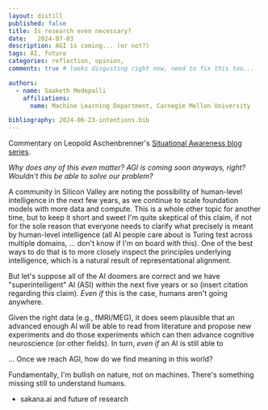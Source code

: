 ```yaml
---
layout: distill
published: false
title: Is research even necessary?
date:   2024-07-03
description: AGI is coming... (or not?)
tags: AI, future
categories: reflection, opinion,
comments: true # looks disgusting right now, need to fix this too...

authors:
  - name: Saaketh Medepalli
    affiliations: 
      name: Machine Learning Department, Carnegie Mellon University

bibliography: 2024-06-23-intentions.bib
---
```


Commentary on Leopold Aschenbrenner's [Situational Awareness blog series](https://situational-awareness.ai/).

*Why does any of this even matter? AGI is coming soon anyways, right? Wouldn't this be able to solve our problem?*

A community in Silicon Valley are noting the possibility of human-level intelligence in the next few years, as we continue to scale foundation models with more data and compute. This is a whole other topic for another time, but to keep it short and sweet I'm quite skeptical of this claim, if not for the sole reason that everyone needs to clarify what precisely is meant by human-level intelligence (all AI people care about is Turing test across multiple domains, ... don't know if I'm on board with this). One of the best ways to do that is to more closely inspect the principles underlying intelligence, which is a natural result of representational alignment.

But let's suppose all of the AI doomers are correct and we have "superintelligent" AI (ASI) within the next five years or so (insert citation regarding this claim). *Even if* this is the case, humans aren't going anywhere.

Given the right data (e.g., fMRI/MEG), it does seem plausible that an advanced enough AI will be able to read from literature and propose new experiments and do those experiments which can then advance cognitive neuroscience (or other fields). In turn, *even if* an AI is still able to 

... Once we reach AGI, how do we find meaning in this world?

Fundamentally, I'm bullish on nature, not on machines. There's something missing still to understand humans. 

- sakana.ai and future of research